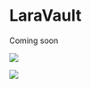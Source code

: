 # LaraVault

Coming soon

[![](http://pocketstudio.jp.s3.amazonaws.com/log3/wp-content/uploads/2015/07/hahsicorp-vaule-header2-670x262.png)](https://www.vaultproject.io/ "Vault Homepage)")

[![](http://tecadmin.net/wp-content/uploads/2014/12/laravel-logo.png)](https://laravel.com/ "Laravel Homepage")
